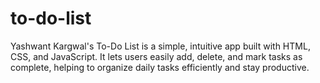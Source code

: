 # to-do-list
Yashwant Kargwal's To-Do List is a simple, intuitive app built with HTML, CSS, and JavaScript. It lets users easily add, delete, and mark tasks as complete, helping to organize daily tasks efficiently and stay productive.
